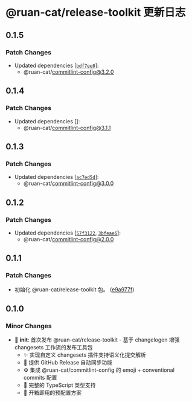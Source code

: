 # @ruan-cat/release-toolkit 更新日志

## 0.1.5

### Patch Changes

- Updated dependencies [[`bdf7ee0`](https://github.com/ruan-cat/monorepo/commit/bdf7ee01a7ecbee3a7a5a1681f7ae3049e07d242)]:
  - @ruan-cat/commitlint-config@3.2.0

## 0.1.4

### Patch Changes

- Updated dependencies []:
  - @ruan-cat/commitlint-config@3.1.1

## 0.1.3

### Patch Changes

- Updated dependencies [[`ac7ed5d`](https://github.com/ruan-cat/monorepo/commit/ac7ed5d52bd15aff0b786b44b93f90e68680edcb)]:
  - @ruan-cat/commitlint-config@3.0.0

## 0.1.2

### Patch Changes

- Updated dependencies [[`57f3122`](https://github.com/ruan-cat/monorepo/commit/57f3122daacfe70572ecefdcebe524c147055270), [`3bfeae6`](https://github.com/ruan-cat/monorepo/commit/3bfeae6693f5441811b1240d351cc4c23c8735e7)]:
  - @ruan-cat/commitlint-config@2.0.0

## 0.1.1

### Patch Changes

- 初始化 @ruan-cat/release-toolkit 包。 ([e9a977f](https://github.com/ruan-cat/monorepo/commit/e9a977fdeb0fad5d97fd49207471d7613ebff269))

## 0.1.0

### Minor Changes

- 🎉 **init**: 首次发布 @ruan-cat/release-toolkit - 基于 changelogen 增强 changesets 工作流的发布工具包
  - ✨ 实现自定义 changesets 插件支持语义化提交解析
  - 🔄 提供 GitHub Release 自动同步功能
  - ⚙️ 集成 @ruan-cat/commitlint-config 的 emoji + conventional commits 配置
  - 📝 完整的 TypeScript 类型支持
  - 🚀 开箱即用的预配置方案
